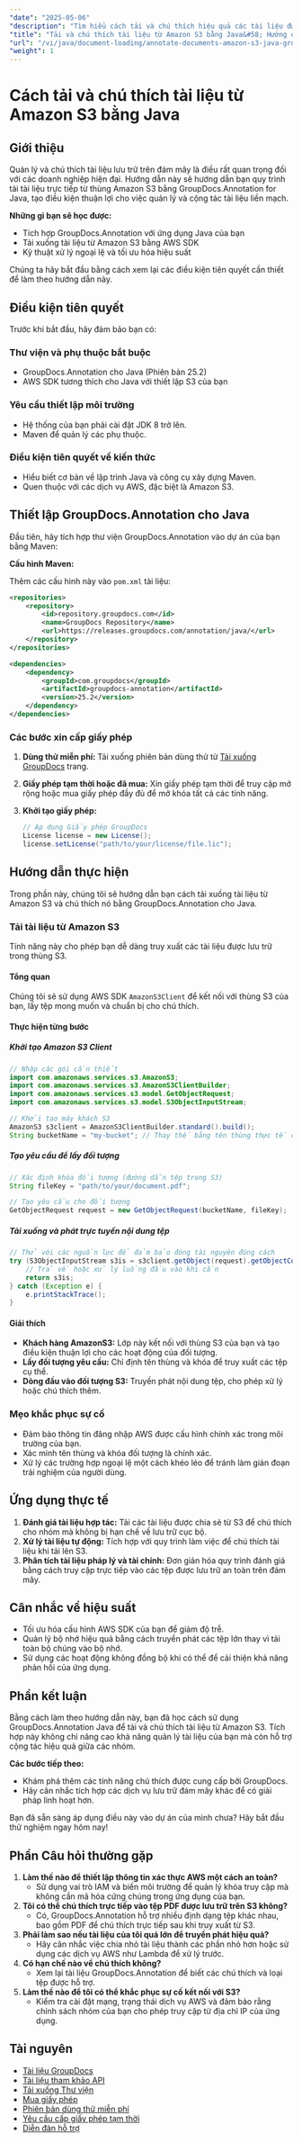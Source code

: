 ```yaml
---
"date": "2025-05-06"
"description": "Tìm hiểu cách tải và chú thích hiệu quả các tài liệu được lưu trữ trên Amazon S3 bằng GroupDocs.Annotation trong Java. Hướng dẫn này bao gồm tích hợp, sử dụng AWS SDK và tối ưu hóa hiệu suất."
"title": "Tải và chú thích tài liệu từ Amazon S3 bằng Java&#58; Hướng dẫn tích hợp GroupDocs.Annotation"
"url": "/vi/java/document-loading/annotate-documents-amazon-s3-java-groupdocs/"
"weight": 1
---
```


# Cách tải và chú thích tài liệu từ Amazon S3 bằng Java

## Giới thiệu

Quản lý và chú thích tài liệu lưu trữ trên đám mây là điều rất quan trọng đối với các doanh nghiệp hiện đại. Hướng dẫn này sẽ hướng dẫn bạn quy trình tải tài liệu trực tiếp từ thùng Amazon S3 bằng GroupDocs.Annotation for Java, tạo điều kiện thuận lợi cho việc quản lý và cộng tác tài liệu liền mạch.

**Những gì bạn sẽ học được:**
- Tích hợp GroupDocs.Annotation với ứng dụng Java của bạn
- Tải xuống tài liệu từ Amazon S3 bằng AWS SDK
- Kỹ thuật xử lý ngoại lệ và tối ưu hóa hiệu suất

Chúng ta hãy bắt đầu bằng cách xem lại các điều kiện tiên quyết cần thiết để làm theo hướng dẫn này.

## Điều kiện tiên quyết

Trước khi bắt đầu, hãy đảm bảo bạn có:

### Thư viện và phụ thuộc bắt buộc
- GroupDocs.Annotation cho Java (Phiên bản 25.2)
- AWS SDK tương thích cho Java với thiết lập S3 của bạn

### Yêu cầu thiết lập môi trường
- Hệ thống của bạn phải cài đặt JDK 8 trở lên.
- Maven để quản lý các phụ thuộc.

### Điều kiện tiên quyết về kiến thức
- Hiểu biết cơ bản về lập trình Java và công cụ xây dựng Maven.
- Quen thuộc với các dịch vụ AWS, đặc biệt là Amazon S3.

## Thiết lập GroupDocs.Annotation cho Java

Đầu tiên, hãy tích hợp thư viện GroupDocs.Annotation vào dự án của bạn bằng Maven:

**Cấu hình Maven:**

Thêm các cấu hình này vào `pom.xml` tài liệu:

```xml
<repositories>
    <repository>
        <id>repository.groupdocs.com</id>
        <name>GroupDocs Repository</name>
        <url>https://releases.groupdocs.com/annotation/java/</url>
    </repository>
</repositories>

<dependencies>
    <dependency>
        <groupId>com.groupdocs</groupId>
        <artifactId>groupdocs-annotation</artifactId>
        <version>25.2</version>
    </dependency>
</dependencies>
```

### Các bước xin cấp giấy phép

1. **Dùng thử miễn phí:** Tải xuống phiên bản dùng thử từ [Tải xuống GroupDocs](https://releases.groupdocs.com/annotation/java/) trang.
   
2. **Giấy phép tạm thời hoặc đã mua:** Xin giấy phép tạm thời để truy cập mở rộng hoặc mua giấy phép đầy đủ để mở khóa tất cả các tính năng.

3. **Khởi tạo giấy phép:**

   ```java
   // Áp dụng Giấy phép GroupDocs
   License license = new License();
   license.setLicense("path/to/your/license/file.lic");
   ```

## Hướng dẫn thực hiện

Trong phần này, chúng tôi sẽ hướng dẫn bạn cách tải xuống tài liệu từ Amazon S3 và chú thích nó bằng GroupDocs.Annotation cho Java.

### Tải tài liệu từ Amazon S3

Tính năng này cho phép bạn dễ dàng truy xuất các tài liệu được lưu trữ trong thùng S3.

#### Tổng quan
Chúng tôi sẽ sử dụng AWS SDK `AmazonS3Client` để kết nối với thùng S3 của bạn, lấy tệp mong muốn và chuẩn bị cho chú thích.

#### Thực hiện từng bước

##### Khởi tạo Amazon S3 Client

```java
// Nhập các gói cần thiết
import com.amazonaws.services.s3.AmazonS3;
import com.amazonaws.services.s3.AmazonS3ClientBuilder;
import com.amazonaws.services.s3.model.GetObjectRequest;
import com.amazonaws.services.s3.model.S3ObjectInputStream;

// Khởi tạo máy khách S3
AmazonS3 s3client = AmazonS3ClientBuilder.standard().build();
String bucketName = "my-bucket"; // Thay thế bằng tên thùng thực tế của bạn
```

##### Tạo yêu cầu để lấy đối tượng

```java
// Xác định khóa đối tượng (đường dẫn tệp trong S3)
String fileKey = "path/to/your/document.pdf";

// Tạo yêu cầu cho đối tượng
GetObjectRequest request = new GetObjectRequest(bucketName, fileKey);
```

##### Tải xuống và phát trực tuyến nội dung tệp

```java
// Thử với các nguồn lực để đảm bảo đóng tài nguyên đúng cách
try (S3ObjectInputStream s3is = s3client.getObject(request).getObjectContent()) {
    // Trả về hoặc xử lý luồng đầu vào khi cần
    return s3is;
} catch (Exception e) {
    e.printStackTrace();
}
```

#### Giải thích
- **Khách hàng AmazonS3:** Lớp này kết nối với thùng S3 của bạn và tạo điều kiện thuận lợi cho các hoạt động của đối tượng.
- **Lấy đối tượng yêu cầu:** Chỉ định tên thùng và khóa để truy xuất các tệp cụ thể.
- **Dòng đầu vào đối tượng S3:** Truyền phát nội dung tệp, cho phép xử lý hoặc chú thích thêm.

### Mẹo khắc phục sự cố
- Đảm bảo thông tin đăng nhập AWS được cấu hình chính xác trong môi trường của bạn.
- Xác minh tên thùng và khóa đối tượng là chính xác.
- Xử lý các trường hợp ngoại lệ một cách khéo léo để tránh làm gián đoạn trải nghiệm của người dùng.

## Ứng dụng thực tế
1. **Đánh giá tài liệu hợp tác:** Tải các tài liệu được chia sẻ từ S3 để chú thích cho nhóm mà không bị hạn chế về lưu trữ cục bộ.
2. **Xử lý tài liệu tự động:** Tích hợp với quy trình làm việc để chú thích tài liệu khi tải lên S3.
3. **Phân tích tài liệu pháp lý và tài chính:** Đơn giản hóa quy trình đánh giá bằng cách truy cập trực tiếp vào các tệp được lưu trữ an toàn trên đám mây.

## Cân nhắc về hiệu suất
- Tối ưu hóa cấu hình AWS SDK của bạn để giảm độ trễ.
- Quản lý bộ nhớ hiệu quả bằng cách truyền phát các tệp lớn thay vì tải toàn bộ chúng vào bộ nhớ.
- Sử dụng các hoạt động không đồng bộ khi có thể để cải thiện khả năng phản hồi của ứng dụng.

## Phần kết luận
Bằng cách làm theo hướng dẫn này, bạn đã học cách sử dụng GroupDocs.Annotation Java để tải và chú thích tài liệu từ Amazon S3. Tích hợp này không chỉ nâng cao khả năng quản lý tài liệu của bạn mà còn hỗ trợ cộng tác hiệu quả giữa các nhóm.

**Các bước tiếp theo:**
- Khám phá thêm các tính năng chú thích được cung cấp bởi GroupDocs.
- Hãy cân nhắc tích hợp các dịch vụ lưu trữ đám mây khác để có giải pháp linh hoạt hơn.

Bạn đã sẵn sàng áp dụng điều này vào dự án của mình chưa? Hãy bắt đầu thử nghiệm ngay hôm nay!

## Phần Câu hỏi thường gặp
1. **Làm thế nào để thiết lập thông tin xác thực AWS một cách an toàn?**
   - Sử dụng vai trò IAM và biến môi trường để quản lý khóa truy cập mà không cần mã hóa cứng chúng trong ứng dụng của bạn.
2. **Tôi có thể chú thích trực tiếp vào tệp PDF được lưu trữ trên S3 không?**
   - Có, GroupDocs.Annotation hỗ trợ nhiều định dạng tệp khác nhau, bao gồm PDF để chú thích trực tiếp sau khi truy xuất từ S3.
3. **Phải làm sao nếu tài liệu của tôi quá lớn để truyền phát hiệu quả?**
   - Hãy cân nhắc việc chia nhỏ tài liệu thành các phần nhỏ hơn hoặc sử dụng các dịch vụ AWS như Lambda để xử lý trước.
4. **Có hạn chế nào về chú thích không?**
   - Xem lại tài liệu GroupDocs.Annotation để biết các chú thích và loại tệp được hỗ trợ.
5. **Làm thế nào để tôi có thể khắc phục sự cố kết nối với S3?**
   - Kiểm tra cài đặt mạng, trạng thái dịch vụ AWS và đảm bảo rằng chính sách nhóm của bạn cho phép truy cập từ địa chỉ IP của ứng dụng.

## Tài nguyên
- [Tài liệu GroupDocs](https://docs.groupdocs.com/annotation/java/)
- [Tài liệu tham khảo API](https://reference.groupdocs.com/annotation/java/)
- [Tải xuống Thư viện](https://releases.groupdocs.com/annotation/java/)
- [Mua giấy phép](https://purchase.groupdocs.com/buy)
- [Phiên bản dùng thử miễn phí](https://releases.groupdocs.com/annotation/java/)
- [Yêu cầu cấp giấy phép tạm thời](https://purchase.groupdocs.com/temporary-license/)
- [Diễn đàn hỗ trợ](https://forum.groupdocs.com/c/annotation/)